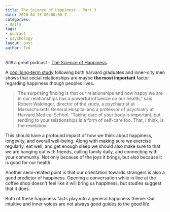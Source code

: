 ```yaml
---
title: The Science of Happiness - Part 3
date: 2020-04-15 00:00:00 Z
categories:
- daily
tags:
- podcast
- psychology
layout: post
author: Ted
---
```


_Still_ a great podcast - [The Science of Happiness](https://samharris.org/podcasts/196-science-happiness/).

A [cool long-term study](https://news.harvard.edu/gazette/story/2017/04/over-nearly-80-years-harvard-study-has-been-showing-how-to-live-a-healthy-and-happy-life/) following both harvard graduates and inner-city men shows that social relationships are maybe **the most important** factor regarding happiness though peoples lives.

> The surprising finding is that our relationships and how happy we are in our relationships has a powerful influence on our health,” said Robert Waldinger, director of the study, a psychiatrist at Massachusetts General Hospital and a professor of psychiatry at Harvard Medical School. “Taking care of your body is important, but tending to your relationships is a form of self-care too. That, I think, is the revelation.

This should have a profound impact of how we think about happiness, longevity, and overall well-being. Along with making sure we exercise regularly, eat well, and get enough sleep we should also make sure to that we are hanging out with friends, calling family daily, and connecting with your community. Not only because of the joys it brings, but also because it is good for our health.

Another semi-related point is that our orientation towards strangers is also a good predictor of happiness. Opening a conversation while in line at the coffee shop doesn't feel like it will bring us happiness, but studies suggest that it does.

Both of these happiness facts play into a general happiness theme: Our intuitive and inner voices are not always good guides to the good life.
